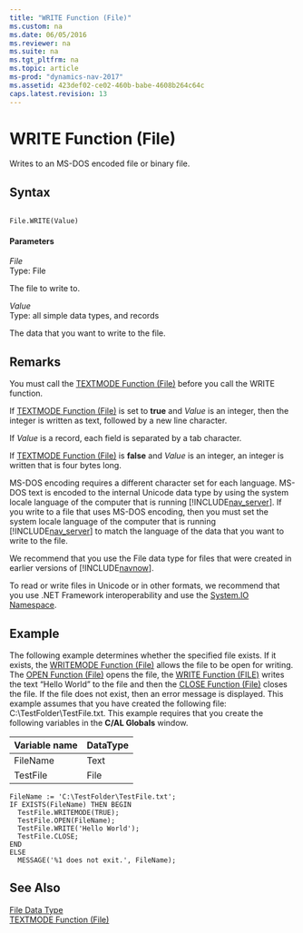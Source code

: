 ```yaml
---
title: "WRITE Function (File)"
ms.custom: na
ms.date: 06/05/2016
ms.reviewer: na
ms.suite: na
ms.tgt_pltfrm: na
ms.topic: article
ms-prod: "dynamics-nav-2017"
ms.assetid: 423def02-ce02-460b-babe-4608b264c64c
caps.latest.revision: 13
---
```

# WRITE Function (File)
Writes to an MS\-DOS encoded file or binary file.  
  
## Syntax  
  
```  
  
File.WRITE(Value)  
```  
  
#### Parameters  
 *File*  
 Type: File  
  
 The file to write to.  
  
 *Value*  
 Type: all simple data types, and records  
  
 The data that you want to write to the file.  
  
## Remarks  
 You must call the [TEXTMODE Function \(File\)](TEXTMODE-Function--File-.md) before you call the WRITE function.  
  
 If [TEXTMODE Function \(File\)](TEXTMODE-Function--File-.md) is set to **true** and *Value* is an integer, then the integer is written as text, followed by a new line character.  
  
 If *Value* is a record, each field is separated by a tab character.  
  
 If [TEXTMODE Function \(File\)](TEXTMODE-Function--File-.md) is **false** and *Value* is an integer, an integer is written that is four bytes long.  
  
 MS\-DOS encoding requires a different character set for each language. MS\-DOS text is encoded to the internal Unicode data type by using the system locale language of the computer that is running [!INCLUDE[nav_server](includes/nav_server_md.md)]. If you write to a file that uses MS\-DOS encoding, then you must set the system locale language of the computer that is running [!INCLUDE[nav_server](includes/nav_server_md.md)] to match the language of the data that you want to write to the file.  
  
 We recommend that you use the File data type for files that were created in earlier versions of [!INCLUDE[navnow](includes/navnow_md.md)].  
  
 To read or write files in Unicode or in other formats, we recommend that you use .NET Framework interoperability and use the [System.IO Namespace](http://go.microsoft.com/fwlink/?LinkId=262250).  
  
## Example  
 The following example determines whether the specified file exists. If it exists, the [WRITEMODE Function \(File\)](WRITEMODE-Function--File-.md) allows the file to be open for writing. The [OPEN Function \(File\)](OPEN-Function--File-.md) opens the file, the [WRITE Function \(FILE\)](WRITE-Function--File-.md) writes the text “Hello World” to the file and then the [CLOSE Function \(File\)](CLOSE-Function--File-.md) closes the file. If the file does not exist, then an error message is displayed. This example assumes that you have created the following file: C:\\TestFolder\\TestFile.txt. This example requires that you create the following variables in the **C\/AL Globals** window.  
  
|Variable name|DataType|  
|-------------------|--------------|  
|FileName|Text|  
|TestFile|File|  
  
```  
FileName := 'C:\TestFolder\TestFile.txt';  
IF EXISTS(FileName) THEN BEGIN  
  TestFile.WRITEMODE(TRUE);  
  TestFile.OPEN(FileName);  
  TestFile.WRITE('Hello World');  
  TestFile.CLOSE;  
END  
ELSE  
  MESSAGE('%1 does not exit.', FileName);  
```  
  
## See Also  
 [File Data Type](File-Data-Type.md)   
 [TEXTMODE Function \(File\)](TEXTMODE-Function--File-.md)
